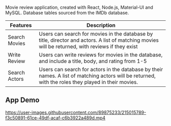 Movie review application, created with React, Node.js, Material-UI and MySQL. Database tables sourced from the IMDb database.


| Features  | Description |
| ------------- | ------------- |
| Search Movies  | Users can search for movies in the database by title, director and actors. A list of matching movies will be returned, with reviews if they exist|
| Write Review  | Users can write reviews for movies in the database, and include a title, body, and rating from 1-5  |
| Search Actors | Users can search for actors in the database by their names. A list of matching actors will be returned, with the roles they played in their movies. |


## App Demo
https://user-images.githubusercontent.com/89875233/215015789-f3c50891-61ce-49df-acaf-c6b3922a489d.mp4


